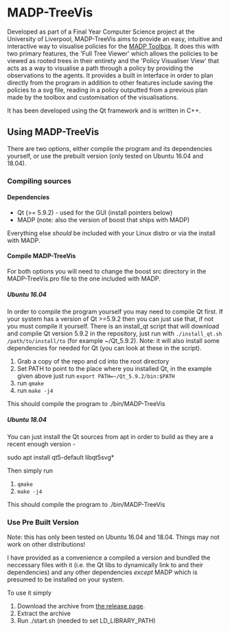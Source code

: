 # MADP-TreeVis

Developed as part of a Final Year Computer Science project at the University of Liverpool, MADP-TreeVis aims to provide an easy, intuitive and interactive way to visualise policies for the [MADP Toolbox](https://github.com/MADPToolbox/MADP). It does this with two primary features, the 'Full Tree Viewer' which allows the policies to be viewed as rooted trees in their entirety and the 'Policy Visualiser View' that acts as a way to visualise a path through a policy by providing the observations to the agents. It provides a built in interface in order to plan directly from the program in addition to other features include saving the policies to a svg file, reading in a policy outputted from a previous plan made by the toolbox and customisation of the visualisations.

It has been developed using the Qt framework and is written in C++.

## Using MADP-TreeVis

There are two options, either compile the program and its dependencies yourself, or use the prebuilt version (only tested on Ubuntu 16.04 and 18.04).

### Compiling sources
#### Dependencies

* Qt (>= 5.9.2) - used for the GUI (install pointers below) 
* MADP (note: also the version of boost that ships with MADP)

Everything else *should* be included with your Linux distro or via the install with MADP.

#### Compile MADP-TreeVis

For both options you will need to change the boost src directory in the MADP-TreeVis.pro file to the one included with MADP.

##### Ubuntu 16.04

In order to compile the program yourself you may need to compile Qt first. If your system has a version of Qt >=5.9.2 then you can just use that, if not you must compile it yourself. There is an install_qt script that will download and compile Qt version 5.9.2 in the repository, just run with `./install_qt.sh /path/to/install/to` (for example ~/Qt_5.9.2). Note: it will also install some dependencies for needed for Qt (you can look at these in the script).

1. Grab a copy of the repo and cd into the root directory
2. Set PATH to point to the place where you installed Qt, in the example given above just run `export PATH=~/Qt_5.9.2/bin:$PATH`
3. run `qmake`
4. run `make -j4`

This should compile the program to ./bin/MADP-TreeVis

##### Ubuntu 18.04

You can just install the Qt sources from apt in order to build as they are a recent enough version -

sudo apt install qt5-default libqt5svg*

Then simply run

1. `qmake`
2. `make -j4`

This should compile the program to ./bin/MADP-TreeVis

### Use Pre Built Version

Note: this has only been tested on Ubuntu 16.04 and 18.04. Things may not work on other distributions!

I have provided as a convenience a compiled a version and bundled the neccessary files with it (i.e. the Qt libs to dynamically link to and their dependencies) and any other dependencies *except* MADP which is presumed to be installed on your system.

To use it simply

1. Download the archive from [the release page](https://github.com/roberthand9/MADP-TreeVis/releases).
2. Extract the archive
3. Run ./start.sh (needed to set LD_LIBRARY_PATH)
